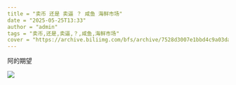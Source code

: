 ```yaml
---
title = "卖币 还是 卖逼 ？ 咸鱼 海鲜市场"
date = "2025-05-25T13:33"
author = "admin"
tags = "卖币,还是,卖逼,？,咸鱼,海鲜市场"
cover = "https://archive.biliimg.com/bfs/archive/7528d3007e1bbd4c9a03da3dc9f4adb4949f945f.jpg"
---
```


阿的期望

![](https://archive.biliimg.com/bfs/archive/7528d3007e1bbd4c9a03da3dc9f4adb4949f945f.jpg)